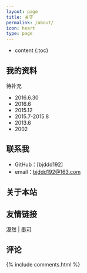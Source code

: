```yaml
---
layout: page
title: 关于
permalink: /about/
icon: heart
type: page
---
```


* content
{:toc}

## 我的资料	

待补充

* 2016.6.30  
* 2016.6  
* 2015.12  
* 2015.7-2015.8  
* 2013.6  
* 2002 

## 联系我

* GitHub：[bjddd192]
* email：bjddd192@163.com


## 关于本站


## 友情链接

[漠然](https://mritd.me/) \| [墨可](https://silencesk.github.io/)

## 评论

{% include comments.html %}
